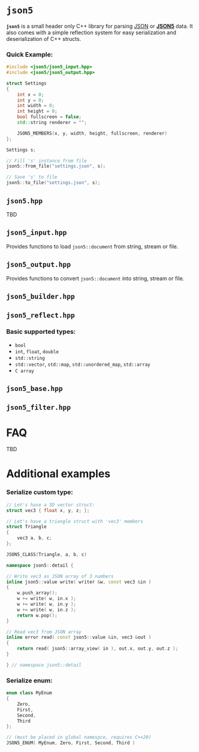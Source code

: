 # `json5`
**`json5`** is a small header only C++ library for parsing [JSON](https://en.wikipedia.org/wiki/JSON) or [**JSON5**](https://json5.org/) data. It also comes with a simple reflection system for easy serialization and deserialization of C++ structs.

### Quick Example:
```cpp
#include <json5/json5_input.hpp>
#include <json5/json5_output.hpp>

struct Settings
{
	int x = 0;
	int y = 0;
	int width = 0;
	int height = 0;
	bool fullscreen = false;
	std::string renderer = "";

	JSON5_MEMBERS(x, y, width, height, fullscreen, renderer)
};

Settings s;

// Fill 's' instance from file
json5::from_file("settings.json", s);

// Save 's' to file
json5::to_file("settings.json", s);
```

## `json5.hpp`
TBD

## `json5_input.hpp`
Provides functions to load `json5::document` from string, stream or file.

## `json5_output.hpp`
Provides functions to convert `json5::document` into string, stream or file.

## `json5_builder.hpp`

## `json5_reflect.hpp`

### Basic supported types:
- `bool`
- `int`, `float`, `double`
- `std::string`
- `std::vector`, `std::map`, `std::unordered_map`, `std::array`
- `C array`

## `json5_base.hpp`

## `json5_filter.hpp`

# FAQ
TBD

# Additional examples

### Serialize custom type:
```cpp
// Let's have a 3D vector struct:
struct vec3 { float x, y, z; };

// Let's have a triangle struct with 'vec3' members
struct Triangle
{
	vec3 a, b, c;
};

JSON5_CLASS(Triangle, a, b, c)

namespace json5::detail {

// Write vec3 as JSON array of 3 numbers
inline json5::value write( writer &w, const vec3 &in )
{
	w.push_array();
	w += write( w, in.x );
	w += write( w, in.y );
	w += write( w, in.z );
	return w.pop();
}

// Read vec3 from JSON array
inline error read( const json5::value &in, vec3 &out )
{
	return read( json5::array_view( in ), out.x, out.y, out.z );
}

} // namespace json5::detail
```

### Serialize enum:
```cpp
enum class MyEnum
{
	Zero,
	First,
	Second,
	Third
};

// (must be placed in global namespce, requires C++20)
JSON5_ENUM( MyEnum, Zero, First, Second, Third )
```
